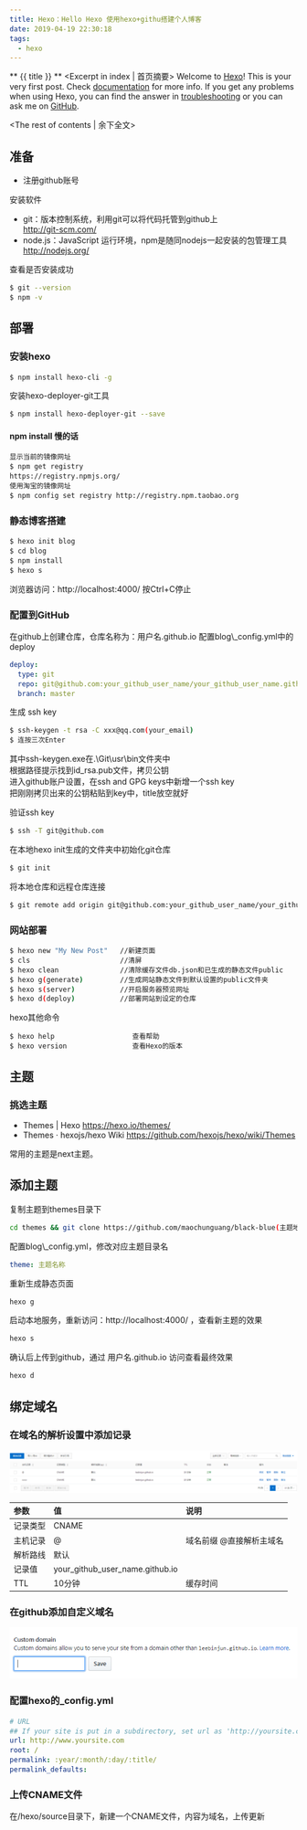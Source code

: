 ```yaml
---
title: Hexo：Hello Hexo 使用hexo+githu搭建个人博客
date: 2019-04-19 22:30:18
tags:
  - hexo
---
```

** {{ title }} ** <Excerpt in index | 首页摘要>
Welcome to [Hexo](https://hexo.io/)! This is your very first post. Check [documentation](https://hexo.io/docs/) for more info. If you get any problems when using Hexo, you can find the answer in [troubleshooting](https://hexo.io/docs/troubleshooting.html) or you can ask me on [GitHub](https://github.com/hexojs/hexo/issues).
<!-- more -->
<The rest of contents | 余下全文>

## 准备

* 注册github账号

安装软件

* git：版本控制系统，利用git可以将代码托管到github上  
  http://git-scm.com/
* node.js：JavaScript 运行环境，npm是随同nodejs一起安装的包管理工具  
  http://nodejs.org/

查看是否安装成功

``` bash
$ git --version
$ npm -v
```

## 部署

### 安装hexo

``` bash
$ npm install hexo-cli -g
```

安装hexo-deployer-git工具
``` bash
$ npm install hexo-deployer-git --save
```
#### npm install 慢的话
``` bash
显示当前的镜像网址
$ npm get registry 
https://registry.npmjs.org/
使用淘宝的镜像网址
$ npm config set registry http://registry.npm.taobao.org
```

### 静态博客搭建
``` bash
$ hexo init blog
$ cd blog
$ npm install
$ hexo s
```
浏览器访问：http://localhost:4000/ 
按Ctrl+C停止  


### 配置到GitHub

在github上创建仓库，仓库名称为：用户名.github.io
配置blog\\_config.yml中的deploy

``` yml
deploy:
  type: git
  repo: git@github.com:your_github_user_name/your_github_user_name.github.io.git
  branch: master
```

生成 ssh key
``` bash
$ ssh-keygen -t rsa -C xxx@qq.com(your_email)
$ 连按三次Enter
```
其中ssh-keygen.exe在.\Git\usr\bin文件夹中  
根据路径提示找到id_rsa.pub文件，拷贝公钥  
进入github账户设置，在ssh and GPG keys中新增一个ssh key  
把刚刚拷贝出来的公钥粘贴到key中，title放空就好  

验证ssh key
``` bash
$ ssh -T git@github.com
```

在本地hexo init生成的文件夹中初始化git仓库
``` bash
$ git init
```
将本地仓库和远程仓库连接
``` bash
$ git remote add origin git@github.com:your_github_user_name/your_github_user_name.github.io.git
```


### 网站部署

``` bash
$ hexo new "My New Post"   //新建页面
$ cls                      //清屏
$ hexo clean               //清除缓存文件db.json和已生成的静态文件public
$ hexo g(generate)         //生成网站静态文件到默认设置的public文件夹
$ hexo s(server)           //开启服务器预览网址
$ hexo d(deploy)           //部署网站到设定的仓库
```

hexo其他命令
```
$ hexo help                   查看帮助
$ hexo version                查看Hexo的版本
```


## 主题

### 挑选主题
* Themes | Hexo https://hexo.io/themes/
* Themes · hexojs/hexo Wiki https://github.com/hexojs/hexo/wiki/Themes

常用的主题是next主题。

## 添加主题
复制主题到themes目录下
``` bash
cd themes && git clone https://github.com/maochunguang/black-blue(主题地址)
```

配置blog\\_config.yml，修改对应主题目录名
``` yml
theme: 主题名称
```

重新生成静态页面
``` bash
hexo g
```
启动本地服务，重新访问：http://localhost:4000/ ，查看新主题的效果
``` bash
hexo s
```
确认后上传到github，通过 用户名.github.io 访问查看最终效果
``` bash
hexo d
```

## 绑定域名

### 在域名的解析设置中添加记录

<img src='Hexo：Hello Hexo\000.png'>

| 参数 | 值 | 说明 |
| :-----| :--- | :--- |
| 记录类型 | CNAME | |
| 主机记录 | @ | 域名前缀 @直接解析主域名
| 解析路线 | 默认 |  |
| 记录值 | your_github_user_name.github.io  | |
| TTL |  10分钟 |  缓存时间 |


### 在github添加自定义域名

<img src='Hexo：Hello Hexo\001.png'>


### 配置hexo的_config.yml

``` yml
# URL
## If your site is put in a subdirectory, set url as 'http://yoursite.com/child' and root as '/child/'
url: http://www.yoursite.com
root: /
permalink: :year/:month/:day/:title/
permalink_defaults:
```

### 上传CNAME文件

在/hexo/source目录下，新建一个CNAME文件，内容为域名，上传更新





